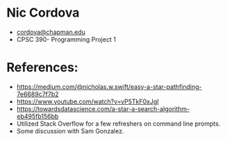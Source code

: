 # Nic Cordova
- cordova@chapman.edu
- CPSC 390- Programming Project 1

# References:
- https://medium.com/@nicholas.w.swift/easy-a-star-pathfinding-7e6689c7f7b2
- https://www.youtube.com/watch?v=vP5TkF0xJgI
- https://towardsdatascience.com/a-star-a-search-algorithm-eb495fb156bb
- Utilized Stack Overflow for a few refreshers on command line prompts.
- Some discussion with Sam Gonzalez.
